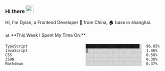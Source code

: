 ### Hi there <img src="https://media.giphy.com/media/hvRJCLFzcasrR4ia7z/giphy.gif" width="25px">

<!-- ![visitors](https://visitor-badge.glitch.me/badge?page_id=dislfyer.dislfyer) --!>

Hi, I'm Dylan, a Frontend Developer 🚀 from China, 🏠 base in shanghai.
<br/>
<br/>

📊 **This Week I Spent My Time On:**


<!--START_SECTION:waka-->

```text
TypeScript                          ████████████████████████░  96.85%
JavaScript                          ▒░░░░░░░░░░░░░░░░░░░░░░░░  1.46%
CSS                                 ░░░░░░░░░░░░░░░░░░░░░░░░░  0.58%
JSON                                ░░░░░░░░░░░░░░░░░░░░░░░░░  0.38%
Markdown                            ░░░░░░░░░░░░░░░░░░░░░░░░░  0.37%
```

<!--END_SECTION:waka-->

<!--
**About Me:**
 -->
